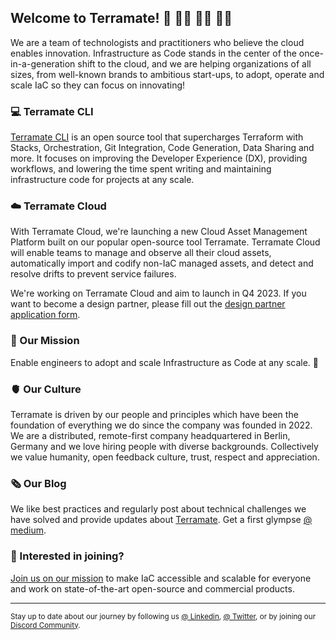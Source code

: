 ## Welcome to Terramate! 👋 👋🏿 👋🏻 👋🏽

We are a team of technologists and practitioners who believe the cloud enables innovation. Infrastructure as Code stands
in the center of the once-in-a-generation shift to the cloud, and we are helping organizations of all sizes, from 
well-known brands to ambitious start-ups, to adopt, operate and scale IaC so they can focus on innovating!

### 💻 Terramate CLI

[Terramate CLI](https://github.com/terramate-io/terramate) is an open source tool that supercharges Terraform with Stacks,
Orchestration, Git Integration, Code Generation, Data Sharing and more. It focuses on improving the Developer Experience
(DX), providing workflows, and lowering the time spent writing and maintaining infrastructure code for projects at any scale.

### ☁️ Terramate Cloud

With Terramate Cloud, we're launching a new Cloud Asset Management Platform built on our popular open-source tool Terramate. Terramate Cloud will enable teams to manage and observe all their cloud assets, automatically import and codify non-IaC managed assets, and detect and resolve drifts to prevent service failures.

We're working on Terramate Cloud and aim to launch in Q4 2023. If you want to become a design partner, please fill out the
[design partner application form](https://terramate.typeform.com/to/xwh2DLDr). 

### 🎯 Our Mission

Enable engineers to adopt and scale Infrastructure as Code at any scale. 🚀

### 🫀 Our Culture

Terramate is driven by our people and principles which have been the foundation of everything
we do since the company was founded in 2022. We are a distributed, remote-first company headquartered
in Berlin, Germany and we love hiring people with diverse backgrounds.
Collectively we value humanity, open feedback culture, trust, respect and appreciation.

### 🗞️ Our Blog

We like best practices and regularly post about technical challenges we have solved and provide updates
about [Terramate](https://github.com/terramate-io/terramate). Get a first glympse [@ medium](https://blog.terramate.io).

### 👔 Interested in joining?

[Join us on our mission](https://jobs.ashbyhq.com/terramate/) to make IaC accessible and scalable for everyone
and work on state-of-the-art open-source and commercial products.

---

<sub>Stay up to date about our journey by following us [@ Linkedin](https://www.linkedin.com/company/terramate-io/), [@ Twitter](https://twitter.com/terramateio),
or by joining our [Discord Community](https://terramate.io/discord).</sub>
